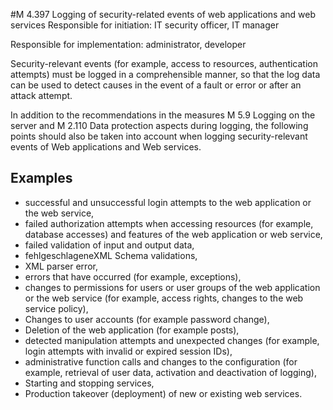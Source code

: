 #M 4.397 Logging of security-related events of web applications and web services
Responsible for initiation: IT security officer, IT manager

Responsible for implementation: administrator, developer

Security-relevant events (for example, access to resources, authentication attempts) must be logged in a comprehensible manner, so that the log data can be used to detect causes in the event of a fault or error or after an attack attempt.

In addition to the recommendations in the measures M 5.9 Logging on the server and M 2.110 Data protection aspects during logging, the following points should also be taken into account when logging security-relevant events of Web applications and Web services.



## Examples 
* successful and unsuccessful login attempts to the web application or the web service,
* failed authorization attempts when accessing resources (for example, database accesses) and features of the web application or web service,
* failed validation of input and output data,
* fehlgeschlageneXML Schema validations,
* XML parser error,
* errors that have occurred (for example, exceptions),
*   changes to permissions for users or user groups of the web application or the web service (for example, access rights, changes to the web service policy),
* Changes to user accounts (for example password change),
* Deletion of the web application (for example posts),
* detected manipulation attempts and unexpected changes (for example, login attempts with invalid or expired session IDs),
* administrative function calls and changes to the configuration (for example, retrieval of user data, activation and deactivation of logging),
* Starting and stopping services,
* Production takeover (deployment) of new or existing web services.




